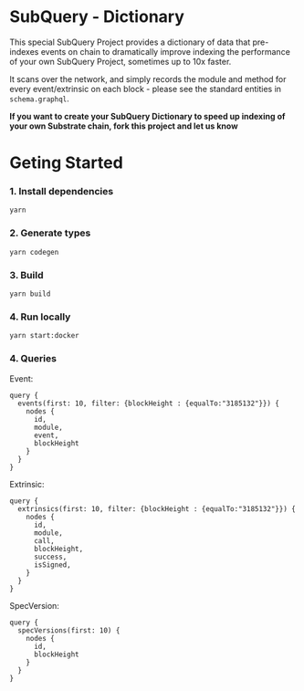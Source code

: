 # SubQuery - Dictionary 

This special SubQuery Project provides a dictionary of data that pre-indexes events on chain to dramatically improve indexing the performance of your own SubQuery Project, sometimes up to 10x faster.

It scans over the network, and simply records the module and method for every event/extrinsic on each block - please see the standard entities in `schema.graphql`.

**If you want to create your SubQuery Dictionary to speed up indexing of your own Substrate chain, fork this project and let us know**

# Geting Started
### 1. Install dependencies
```shell
yarn
```

### 2. Generate types
```shell
yarn codegen
```

### 3. Build
```shell
yarn build
```

### 4. Run locally
```shell
yarn start:docker
```

### 4. Queries

Event:

```
query {
  events(first: 10, filter: {blockHeight : {equalTo:"3185132"}}) {
    nodes {
      id,
      module,
      event,
      blockHeight
    }
  }
}
```

Extrinsic:

```
query {
  extrinsics(first: 10, filter: {blockHeight : {equalTo:"3185132"}}) {
    nodes {
      id,
      module,
      call,
      blockHeight,
      success,
      isSigned,
    }
  }
}
```

SpecVersion:

```
query {
  specVersions(first: 10) {
    nodes {
      id,
      blockHeight
    }
  }
}
```